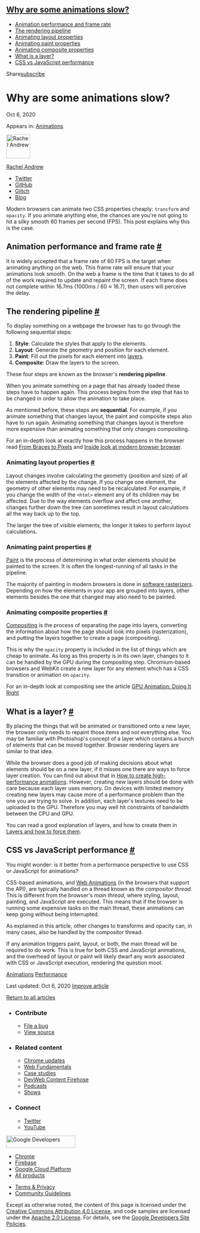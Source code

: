 ## <a href="#why-are-some-animations-slow" class="w-toc__header--link">Why are some animations slow?</a>

- [Animation performance and frame rate](#fps)
- [The rendering pipeline](#pipeline)
- [Animating layout properties](#layout)
- [Animating paint properties](#paint)
- [Animating composite properties](#composite)
- [What is a layer?](#layers)
- [CSS vs JavaScript performance](#css-js)

Share<a href="/newsletter/" class="gc-analytics-event w-actions__fab w-actions__fab--subscribe"><span>subscribe</span></a>

# Why are some animations slow?

Oct 6, 2020

<span class="w-post-signpost__title">Appears in:</span> <a href="/animations" class="w-post-signpost__link">Animations</a>

[<img src="https://web-dev.imgix.net/image/admin/dUAN2DEXHRT6G6iPrIby.jpg?auto=format&amp;fit=crop&amp;h=64&amp;w=64" alt="Rachel Andrew" class="w-author__image" sizes="(min-width: 64px) 64px, calc(100vw - 48px)" srcset="https://web-dev.imgix.net/image/admin/dUAN2DEXHRT6G6iPrIby.jpg?fit=crop&amp;h=64&amp;w=64&amp;auto=format&amp;dpr=1&amp;q=75, https://web-dev.imgix.net/image/admin/dUAN2DEXHRT6G6iPrIby.jpg?fit=crop&amp;h=64&amp;w=64&amp;auto=format&amp;dpr=2&amp;q=50 2x, https://web-dev.imgix.net/image/admin/dUAN2DEXHRT6G6iPrIby.jpg?fit=crop&amp;h=64&amp;w=64&amp;auto=format&amp;dpr=3&amp;q=35 3x, https://web-dev.imgix.net/image/admin/dUAN2DEXHRT6G6iPrIby.jpg?fit=crop&amp;h=64&amp;w=64&amp;auto=format&amp;dpr=4&amp;q=23 4x, https://web-dev.imgix.net/image/admin/dUAN2DEXHRT6G6iPrIby.jpg?fit=crop&amp;h=64&amp;w=64&amp;auto=format&amp;dpr=5&amp;q=20 5x" width="64" height="64" />](/authors/rachelandrew/)

<a href="/authors/rachelandrew/" class="w-author__name-link">Rachel Andrew</a>

- <a href="https://twitter.com/rachelandrew" class="w-author__link">Twitter</a>
- <a href="https://github.com/rachelandrew" class="w-author__link">GitHub</a>
- <a href="https://glitch.com/@rachelandrew" class="w-author__link">Glitch</a>
- <a href="https://rachelandrew.co.uk/" class="w-author__link">Blog</a>

Modern browsers can animate two CSS properties cheaply: `transform` and `opacity`. If you animate anything else, the chances are you're not going to hit a silky smooth 60 frames per second (FPS). This post explains why this is the case.

## Animation performance and frame rate <a href="#fps" class="w-headline-link">#</a>

It is widely accepted that a frame rate of 60 FPS is the target when animating anything on the web. This frame rate will ensure that your animations look smooth. On the web a frame is the time that it takes to do all of the work required to update and repaint the screen. If each frame does not complete within 16.7ms (1000ms / 60 ≈ 16.7), then users will perceive the delay.

## The rendering pipeline <a href="#pipeline" class="w-headline-link">#</a>

To display something on a webpage the browser has to go through the following sequential steps:

1.  **Style**: Calculate the styles that apply to the elements.
2.  **Layout**: Generate the geometry and position for each element.
3.  **Paint**: Fill out the pixels for each element into [layers](#layers).
4.  **Composite**: Draw the layers to the screen.

These four steps are known as the browser's **rendering pipeline**.

When you animate something on a page that has already loaded these steps have to happen again. This process begins from the step that has to be changed in order to allow the animation to take place.

As mentioned before, these steps are **sequential**. For example, if you animate something that changes layout, the paint and composite steps also have to run again. Animating something that changes layout is therefore more expensive than animating something that only changes compositing.

For an in-depth look at exactly how this process happens in the browser read [From Braces to Pixels](https://alistapart.com/article/braces-to-pixels/) and [Inside look at modern browser browser](https://developers.google.com/web/updates/2018/09/inside-browser-part3).

### Animating layout properties <a href="#layout" class="w-headline-link">#</a>

Layout changes involve calculating the geometry (position and size) of all the elements affected by the change. If you change one element, the geometry of other elements may need to be recalculated. For example, if you change the width of the `<html>` element any of its children may be affected. Due to the way elements overflow and affect one another, changes further down the tree can sometimes result in layout calculations all the way back up to the top.

The larger the tree of visible elements, the longer it takes to perform layout calculations.

### Animating paint properties <a href="#paint" class="w-headline-link">#</a>

[Paint](https://developers.google.com/web/updates/2018/09/inside-browser-part3#paint) is the process of determining in what order elements should be painted to the screen. It is often the longest-running of all tasks in the pipeline.

The majority of painting in modern browsers is done in [software rasterizers](https://software.intel.com/content/www/us/en/develop/articles/software-vs-gpu-rasterization-in-chromium.html). Depending on how the elements in your app are grouped into layers, other elements besides the one that changed may also need to be painted.

### Animating composite properties <a href="#composite" class="w-headline-link">#</a>

[Compositing](https://developers.google.com/web/updates/2018/09/inside-browser-part3#what_is_compositing) is the process of separating the page into layers, converting the information about how the page should look into pixels (rasterization), and putting the layers together to create a page (compositing).

This is why the `opacity` property is included in the list of things which are cheap to animate. As long as this property is in its own layer, changes to it can be handled by the GPU during the compositing step. Chromium-based browsers and WebKit create a new layer for any element which has a CSS transition or animation on `opacity`.

For an in-depth look at compositing see the article [GPU Animation: Doing It Right](https://www.smashingmagazine.com/2016/12/gpu-animation-doing-it-right/)

## What is a layer? <a href="#layers" class="w-headline-link">#</a>

By placing the things that will be animated or transitioned onto a new layer, the browser only needs to repaint those items and not everything else. You may be familiar with Photoshop's concept of a layer which contains a bunch of elements that can be moved together. Browser rendering layers are similar to that idea.

While the browser does a good job of making decisions about what elements should be on a new layer, if it misses one there are ways to force layer creation. You can find out about that in [How to create high-performance animations](/animations-guide). However, creating new layers should be done with care because each layer uses memory. On devices with limited memory creating new layers may cause more of a performance problem than the one you are trying to solve. In addition, each layer's textures need to be uploaded to the GPU. Therefore you may well hit constraints of bandwidth between the CPU and GPU.

You can read a good explanation of layers, and how to create them in [Layers and how to force them](https://dassur.ma/things/forcing-layers/).

## CSS vs JavaScript performance <a href="#css-js" class="w-headline-link">#</a>

You might wonder: is it better from a performance perspective to use CSS or JavaScript for animations?

CSS-based animations, and [Web Animations](/web-animations/) (in the browsers that support the API), are typically handled on a thread known as the _compositor thread_. This is different from the browser's _main thread_, where styling, layout, painting, and JavaScript are executed. This means that if the browser is running some expensive tasks on the main thread, these animations can keep going without being interrupted.

As explained in this article, other changes to transforms and opacity can, in many cases, also be handled by the compositor thread.

If any animation triggers paint, layout, or both, the main thread will be required to do work. This is true for both CSS and JavaScript animations, and the overhead of layout or paint will likely dwarf any work associated with CSS or JavaScript execution, rendering the question moot.

<a href="/tags/animations/" class="w-chip">Animations</a> <a href="/tags/performance/" class="w-chip">Performance</a>

<span class="w-mr--sm">Last updated: Oct 6, 2020 </span>[Improve article](https://github.com/GoogleChrome/web.dev/blob/master/src/site/content/en/animations/animations-overview/index.md)

<a href="/animations" class="gc-analytics-event w-article-navigation__link w-article-navigation__link--back w-article-navigation__link--single">Return to all articles</a>

- ### Contribute

  - <a href="https://github.com/GoogleChrome/web.dev/issues/new?assignees=&amp;labels=bug&amp;template=bug_report.md&amp;title=" class="w-footer__linkbox-link">File a bug</a>
  - <a href="https://github.com/googlechrome/web.dev" class="w-footer__linkbox-link">View source</a>

- ### Related content

  - <a href="https://blog.chromium.org/" class="w-footer__linkbox-link">Chrome updates</a>
  - <a href="https://developers.google.com/web/" class="w-footer__linkbox-link">Web Fundamentals</a>
  - <a href="https://developers.google.com/web/showcase/" class="w-footer__linkbox-link">Case studies</a>
  - <a href="https://devwebfeed.appspot.com/" class="w-footer__linkbox-link">DevWeb Content Firehose</a>
  - <a href="/podcasts/" class="w-footer__linkbox-link">Podcasts</a>
  - <a href="/shows/" class="w-footer__linkbox-link">Shows</a>

- ### Connect

  - <a href="https://www.twitter.com/ChromiumDev" class="w-footer__linkbox-link">Twitter</a>
  - <a href="https://www.youtube.com/user/ChromeDevelopers" class="w-footer__linkbox-link">YouTube</a>

<a href="https://developers.google.com/" class="w-footer__utility-logo-link"><img src="/images/lockup-color.png" alt="Google Developers" class="w-footer__utility-logo" width="185" height="33" /></a>

- <a href="https://developer.chrome.com/" class="w-footer__utility-link">Chrome</a>
- <a href="https://firebase.google.com/" class="w-footer__utility-link">Firebase</a>
- <a href="https://cloud.google.com/" class="w-footer__utility-link">Google Cloud Platform</a>
- <a href="https://developers.google.com/products" class="w-footer__utility-link">All products</a>

<!-- -->

- <a href="https://policies.google.com/" class="w-footer__utility-link">Terms &amp; Privacy</a>
- <a href="/community-guidelines/" class="w-footer__utility-link">Community Guidelines</a>

Except as otherwise noted, the content of this page is licensed under the [Creative Commons Attribution 4.0 License](https://creativecommons.org/licenses/by/4.0/), and code samples are licensed under the [Apache 2.0 License](https://www.apache.org/licenses/LICENSE-2.0). For details, see the [Google Developers Site Policies](https://developers.google.com/terms/site-policies).
